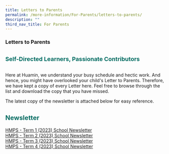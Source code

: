 ```yaml
---
title: Letters to Parents
permalink: /more-information/For-Parents/letters-to-parents/
description: ""
third_nav_title: For Parents
---
```

### **Letters to Parents**

<b style="color:#016C62; font-size:18px; line-height: 3;">Self-Directed Learners, Passionate Contributors</b><br>

Here at Huamin, we understand your busy schedule and hectic work. And hence, you might have overlooked your child's Letter to Parents. Therefore, we have kept a copy of every Letter here. Feel free to browse through the list and download the copy that you have missed.  
  
The latest copy of the newsletter is attached below for easy reference.

<b style="color:#016C62; font-size:20px; line-height: 3;">Newsletter</b><br>
[HMPS - Term 1 (2023) School Newsletter](/files/HMPS%20Term%201%202023%20School%20Newsletter.pdf)
<br>
[HMPS - Term 2 (2023) School Newsletter](/files/HMPS%20Term%202%202023%20School%20Newsletter.pdf)
<br>
[HMPS - Term 3 (2023) School Newsletter](/files/hmps%20term%203%202023%20school%20newsletter.pdf)
<br>[HMPS - Term 4 (2023) School Newsletter](/files/hmps%20term%204%202023%20school%20newsletter.pdf)